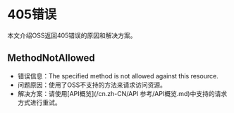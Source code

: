 # 405错误

本文介绍OSS返回405错误的原因和解决方案。

## MethodNotAllowed

-   错误信息：The specified method is not allowed against this resource.
-   问题原因：使用了OSS不支持的方法来请求访问资源。
-   解决方案：请使用[API概览](/cn.zh-CN/API 参考/API概览.md)中支持的请求方式进行重试。

